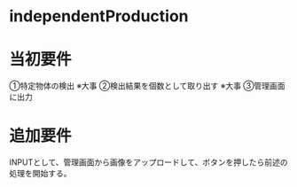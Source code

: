# independentProduction
# 当初要件
①特定物体の検出 ※大事
②検出結果を個数として取り出す ※大事
③管理画面に出力

# 追加要件
INPUTとして、管理画面から画像をアップロードして、ボタンを押したら前述の処理を開始する。

